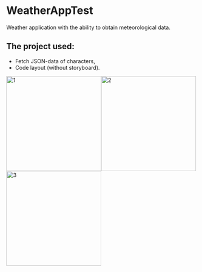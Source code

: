 # WeatherAppTest
Weather application with the ability to obtain meteorological data.

## The project used:
+ Fetch JSON-data of characters,
+ Code layout (without storyboard).

<img width="250" alt="1" src="https://github.com/i40per/WeatherAppTest/assets/97989209/b4dc1f7a-484c-4f59-b818-2aba0c479b87"><img width="250" alt="2" src="https://github.com/i40per/WeatherAppTest/assets/97989209/65b6f144-d730-41b5-b75a-024310657ccc"><img width="250" alt="3" src="https://github.com/i40per/WeatherAppTest/assets/97989209/edb72bb8-e186-4ebf-8179-dd067329586a">


